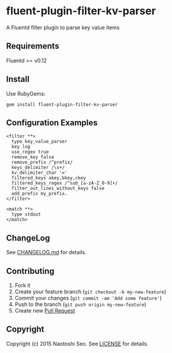 # fluent-plugin-filter-kv-parser

A Fluentd filter plugin to parse key value items

## Requirements

Fluentd >= v0.12

## Install

Use RubyGems:

```
gem install fluent-plugin-filter-kv-parser
```

## Configuration Examples

```
<filter **>
  type key_value_parser
  key log
  use_regex true
  remove_key false
  remove_prefix /^prefix/
  keys_delimiter /\s+/
  kv_delimiter_char '='
  filtered_keys akey,bkey,ckey
  filtered_keys_regex /^sub_[a-zA-Z_0-9]+/
  filter_out_lines_without_keys false
  add_prefix my_prefix.
</filter>

<match **>
  type stdout
</match>
```


## ChangeLog

See [CHANGELOG.md](CHANGELOG.md) for details.

## Contributing

1. Fork it
2. Create your feature branch (`git checkout -b my-new-feature`)
3. Commit your changes (`git commit -am 'Add some feature'`)
4. Push to the branch (`git push origin my-new-feature`)
5. Create new [Pull Request](../../pull/new/master)

## Copyright

Copyright (c) 2015 Naotoshi Seo. See [LICENSE](LICENSE) for details.
